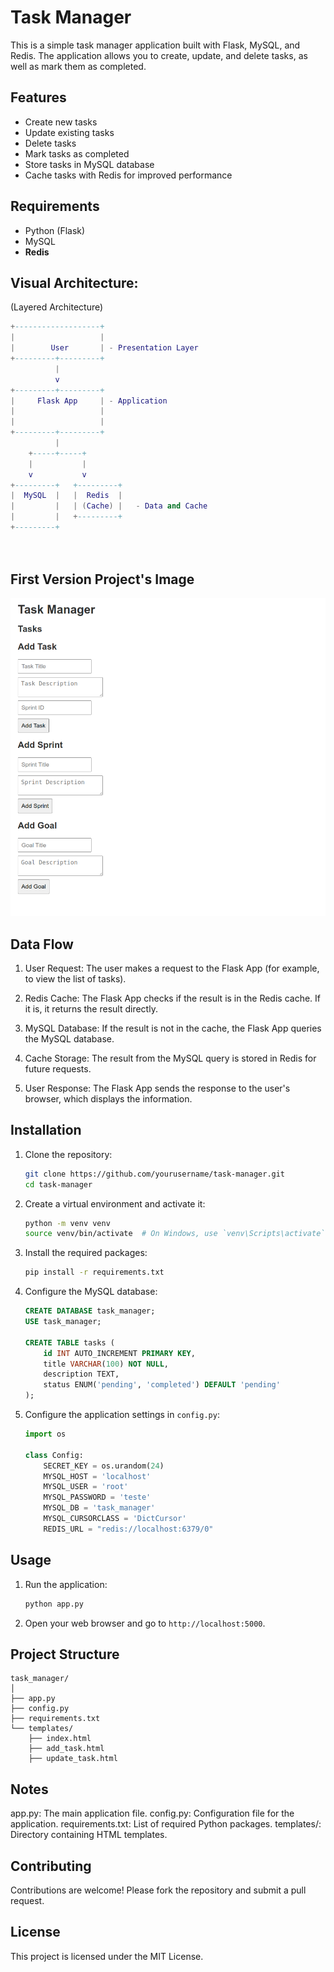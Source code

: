 # Task Manager

This is a simple task manager application built with Flask, MySQL, and Redis. The application allows you to create, update, and delete tasks, as well as mark them as completed.

## Features

- Create new tasks
- Update existing tasks
- Delete tasks
- Mark tasks as completed
- Store tasks in MySQL database
- Cache tasks with Redis for improved performance

## Requirements

- Python (Flask)
- MySQL
- **Redis**

## Visual Architecture:
(Layered Architecture)

```LUA
+-------------------+
|                   | 
|        User       | - Presentation Layer
+---------+---------+
          |
          v
+---------+---------+
|     Flask App     | - Application 
|                   |
|                   |
+---------+---------+
          |
    +-----+-----+
    |           |
    v           v
+---------+   +---------+
|  MySQL  |   |  Redis  |
|         |   | (Cache) |   - Data and Cache
|         |   +---------+
+---------+




```
## First Version Project's Image
![First Version](https://github.com/hanielrolemberg/computerscience/blob/master/Database/Projects/task_manag_redis/img-manag-v1.png)

## Data Flow

1. User Request: The user makes a request to the Flask App (for example, to view the list of tasks).

2. Redis Cache: The Flask App checks if the result is in the Redis cache. If it is, it returns the result directly.
3. MySQL Database: If the result is not in the cache, the Flask App queries the MySQL database.
4. Cache Storage: The result from the MySQL query is stored in Redis for future requests.
5. User Response: The Flask App sends the response to the user's browser, which displays the information.


## Installation

1. Clone the repository:

    ```bash
    git clone https://github.com/yourusername/task-manager.git
    cd task-manager
    ```

2. Create a virtual environment and activate it:

    ```bash
    python -m venv venv
    source venv/bin/activate  # On Windows, use `venv\Scripts\activate`
    ```

3. Install the required packages:

    ```bash
    pip install -r requirements.txt
    ```

4. Configure the MySQL database:

    ```sql
    CREATE DATABASE task_manager;
    USE task_manager;

    CREATE TABLE tasks (
        id INT AUTO_INCREMENT PRIMARY KEY,
        title VARCHAR(100) NOT NULL,
        description TEXT,
        status ENUM('pending', 'completed') DEFAULT 'pending'
    );
    ```

5. Configure the application settings in `config.py`:

    ```python
    import os

    class Config:
        SECRET_KEY = os.urandom(24)
        MYSQL_HOST = 'localhost'
        MYSQL_USER = 'root'
        MYSQL_PASSWORD = 'teste'
        MYSQL_DB = 'task_manager'
        MYSQL_CURSORCLASS = 'DictCursor'
        REDIS_URL = "redis://localhost:6379/0"
    ```

## Usage

1. Run the application:

    ```bash
    python app.py
    ```

2. Open your web browser and go to `http://localhost:5000`.

## Project Structure

```plaintext
task_manager/
│
├── app.py
├── config.py
├── requirements.txt
└── templates/
    ├── index.html
    ├── add_task.html
    ├── update_task.html
```

## Notes
app.py: The main application file.
config.py: Configuration file for the application.
requirements.txt: List of required Python packages.
templates/: Directory containing HTML templates.

## Contributing
Contributions are welcome! Please fork the repository and submit a pull request.


## License
This project is licensed under the MIT License.
